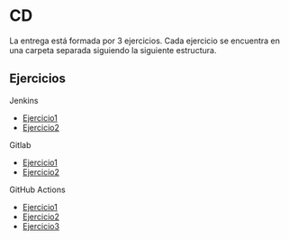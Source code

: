 # CD

La entrega está formada por 3 ejercicios. Cada ejercicio se encuentra en una carpeta separada siguiendo la siguiente estructura.

## Ejercicios

Jenkins

- [Ejercicio1](Jenkins/Ejercicio1/README.md)
- [Ejercicio2](Jenkins/Ejercicio2/README.md)

Gitlab

- [Ejercicio1](Gitlab/Ejercicio1/README.md)
- [Ejercicio2](Gitlab/Ejercicio2/README.md)


GitHub Actions

- [Ejercicio1](GitHubActions/Ejercicio1/README.md)
- [Ejercicio2](GitHubActions/Ejercicio2/README.md)
- [Ejercicio3](GitHubActions/Ejercicio3/README.md)
